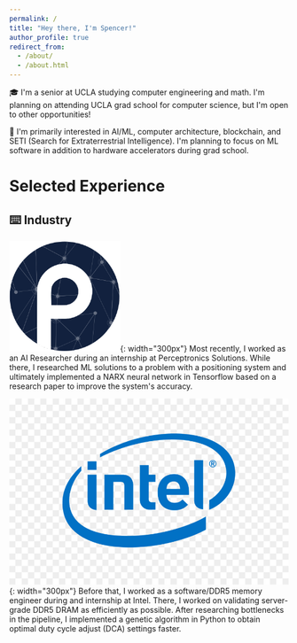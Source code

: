```yaml
---
permalink: /
title: "Hey there, I'm Spencer!"
author_profile: true
redirect_from: 
  - /about/
  - /about.html
---
```


🎓 I'm a senior at UCLA studying computer engineering and math. I'm planning on attending UCLA grad school for computer science, but I'm open to other opportunities!

🔬 I'm primarily interested in AI/ML, computer architecture, blockchain, and SETI (Search for Extraterrestrial Intelligence). I'm planning to focus on ML software in addition to hardware accelerators during grad school.

# Selected Experience

## ⌨️ Industry

![Perceptronics Logo](/images/perc.png){: width="300px"}
Most recently, I worked as an AI Researcher during an internship at Perceptronics Solutions. While there, I researched ML solutions to a problem with a positioning system and ultimately implemented a NARX neural network in Tensorflow based on a research paper to improve the system's accuracy.

![Perceptronics Logo](/images/intel.jpg){: width="300px"}
Before that, I worked as a software/DDR5 memory engineer during and internship at Intel. There, I worked on validating server-grade DDR5 DRAM as efficiently as possible. After researching bottlenecks in the pipeline, I implemented a genetic algorithm in Python to obtain optimal duty cycle adjust (DCA) settings faster.